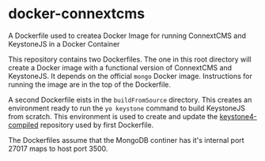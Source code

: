 # docker-connextcms
A Dockerfile used to createa Docker Image for running ConnextCMS and KeystoneJS in a Docker Container

This repository contains two Dockerfiles. The one in this root directory will create a Docker image
with a functional version of ConnextCMS and KeystoneJS. It depends on the official `mongo` Docker image.
Instructions for running the image are in the top of the Dockerfile.

A second Dockerfile eists in the `buildFromSource` directory. This creates an environment ready to run
the `yo keystone` command to build KeystoneJS from scratch. This environment is used to create and update
the [keystone4-compiled](https://github.com/christroutner/keystone4-compiled) repository used by first 
Dockerfile.

The Dockerfiles assume that the MongoDB continer has it's internal port 27017 maps to host port 3500.

